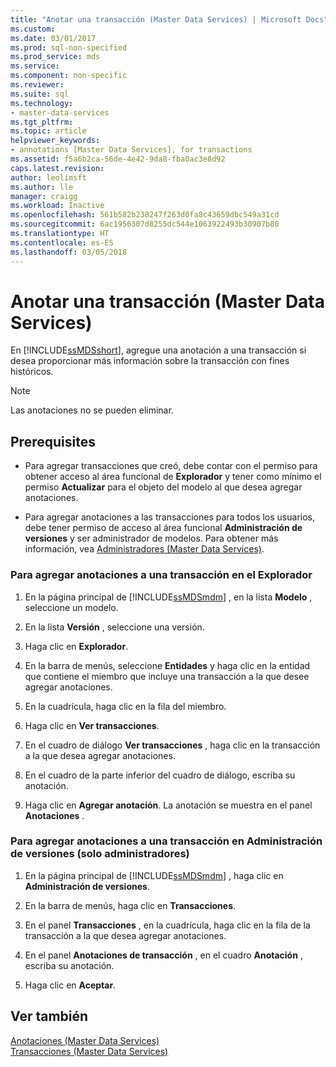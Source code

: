 ```yaml
---
title: "Anotar una transacción (Master Data Services) | Microsoft Docs"
ms.custom: 
ms.date: 03/01/2017
ms.prod: sql-non-specified
ms.prod_service: mds
ms.service: 
ms.component: non-specific
ms.reviewer: 
ms.suite: sql
ms.technology:
- master-data-services
ms.tgt_pltfrm: 
ms.topic: article
helpviewer_keywords:
- annotations [Master Data Services], for transactions
ms.assetid: f5a6b2ca-56de-4e42-9da8-fba0ac3e8d92
caps.latest.revision: 
author: leolimsft
ms.author: lle
manager: craigg
ms.workload: Inactive
ms.openlocfilehash: 561b582b238247f263d0fa8c43659dbc549a31cd
ms.sourcegitcommit: 6ac1956307d8255dc544e1063922493b30907b80
ms.translationtype: HT
ms.contentlocale: es-ES
ms.lasthandoff: 03/05/2018
---
```

# <a name="annotate-a-transaction-master-data-services"></a>Anotar una transacción (Master Data Services)
  En [!INCLUDE[ssMDSshort](../includes/ssmdsshort-md.md)], agregue una anotación a una transacción si desea proporcionar más información sobre la transacción con fines históricos.  
  
> [!NOTE]  
>  Las anotaciones no se pueden eliminar.  
  
## <a name="prerequisites"></a>Prerequisites  
  
-   Para agregar transacciones que creó, debe contar con el permiso para obtener acceso al área funcional de **Explorador** y tener como mínimo el permiso **Actualizar** para el objeto del modelo al que desea agregar anotaciones.  
  
-   Para agregar anotaciones a las transacciones para todos los usuarios, debe tener permiso de acceso al área funcional **Administración de versiones** y ser administrador de modelos. Para obtener más información, vea [Administradores &#40;Master Data Services&#41;](../master-data-services/administrators-master-data-services.md).  
  
### <a name="to-annotate-a-transaction-in-explorer"></a>Para agregar anotaciones a una transacción en el Explorador  
  
1.  En la página principal de [!INCLUDE[ssMDSmdm](../includes/ssmdsmdm-md.md)] , en la lista **Modelo** , seleccione un modelo.  
  
2.  En la lista **Versión** , seleccione una versión.  
  
3.  Haga clic en **Explorador**.  
  
4.  En la barra de menús, seleccione **Entidades** y haga clic en la entidad que contiene el miembro que incluye una transacción a la que desee agregar anotaciones.  
  
5.  En la cuadrícula, haga clic en la fila del miembro.  
  
6.  Haga clic en **Ver transacciones**.  
  
7.  En el cuadro de diálogo **Ver transacciones** , haga clic en la transacción a la que desea agregar anotaciones.  
  
8.  En el cuadro de la parte inferior del cuadro de diálogo, escriba su anotación.  
  
9. Haga clic en **Agregar anotación**. La anotación se muestra en el panel **Anotaciones** .  
  
### <a name="to-annotate-a-transaction-in-version-management-administrators-only"></a>Para agregar anotaciones a una transacción en Administración de versiones (solo administradores)  
  
1.  En la página principal de [!INCLUDE[ssMDSmdm](../includes/ssmdsmdm-md.md)] , haga clic en **Administración de versiones**.  
  
2.  En la barra de menús, haga clic en **Transacciones**.  
  
3.  En el panel **Transacciones** , en la cuadrícula, haga clic en la fila de la transacción a la que desea agregar anotaciones.  
  
4.  En el panel **Anotaciones de transacción** , en el cuadro **Anotación** , escriba su anotación.  
  
5.  Haga clic en **Aceptar**.  
  
## <a name="see-also"></a>Ver también  
 [Anotaciones &#40;Master Data Services&#41;](../master-data-services/annotations-master-data-services.md)   
 [Transacciones &#40;Master Data Services&#41;](../master-data-services/transactions-master-data-services.md)  
  
  
